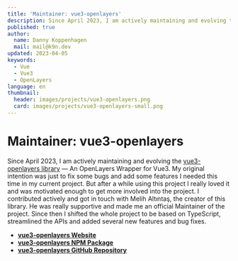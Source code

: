 ```yaml
---
title: 'Maintainer: vue3-openlayers'
description: Since April 2023, I am actively maintaining and evolving the vue3-openlayers library — An OpenLayers Wrapper for Vue3.
published: true
author:
  name: Danny Koppenhagen
  mail: mail@k9n.dev
updated: 2023-04-05
keywords:
  - Vue
  - Vue3
  - OpenLayers
language: en
thumbnail:
  header: images/projects/vue3-openlayers.png
  card: images/projects/vue3-openlayers-small.png
---
```


# Maintainer: vue3-openlayers

Since April 2023, I am actively maintaining and evolving the [vue3-openlayers library](https://vue3openlayers.netlify.app/) — An OpenLayers Wrapper for Vue3.
My original intention was just to fix some bugs and add some features I needed this time in my current project.
But after a while using this project I really loved it and was motivated enough to get more involved into the project.
I contributed actively and got in touch with Melih Altıntaş, the creator of this library.
He was really supportive and made me an official Maintainer of the project.
Since then I shifted the whole project to be based on TypeScript, streamlined the APIs and added several new features and bug fixes.

- **[vue3-openlayers Website](https://vue3openlayers.netlify.app/)**
- **[vue3-openlayers NPM Package](https://www.npmjs.com/package/vue3-openlayers)**
- **[vue3-openlayers GitHub Repository](https://github.com/MelihAltintas/vue3-openlayers)**
